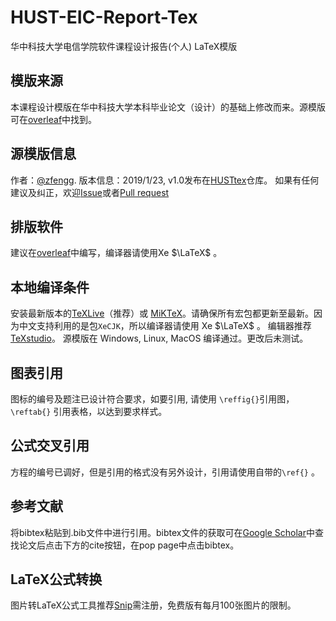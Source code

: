 # HUST-EIC-Report-Tex
华中科技大学电信学院软件课程设计报告(个人) LaTeX模版

## 模版来源
本课程设计模版在华中科技大学本科毕业论文（设计）的基础上修改而来。源模版可在[overleaf](https://www.overleaf.com/latex/templates/husttex-hua-zhong-ke-ji-da-xue-ben-ke-lun-wen-xi-lie-mo-ban/ydnfhgxgsxkn)中找到。
    
## 源模版信息 
作者：[@zfengg](https://github.com/zfengg). 版本信息：2019/1/23, v1.0发布在[HUSTtex](https://github.com/zfengg/HUSTtex)仓库。 如果有任何建议及纠正，欢迎[Issue](https://github.com/zfengg/HUSTtex/issues)或者[Pull request](https://github.com/zfengg/HUSTtex/pulls)

## 排版软件
建议在[overleaf](https://www.overleaf.com)中编写，编译器请使用Xe $\LaTeX$ 。
    
## 本地编译条件
安装最新版本的[TeXLive](http://www.tug.org/texlive/)（推荐）或 [MiKTeX](http://miktex.org/)。请确保所有宏包都更新至最新。因为中文支持利用的是包`XeCJK`，所以编译器请使用 Xe $\LaTeX$ 。 编辑器推荐[TeXstudio](http://texstudio.sourceforge.net/)。 源模版在 Windows, Linux, MacOS 编译通过。更改后未测试。

## 图表引用
图标的编号及题注已设计符合要求，如要引用, 请使用 `\reffig{}`引用图，`\reftab{}` 引用表格，以达到要求样式。


## 公式交叉引用
方程的编号已调好，但是引用的格式没有另外设计，引用请使用自带的`\ref{}` 。

## 参考文献
将bibtex粘贴到.bib文件中进行引用。bibtex文件的获取可在[Google Scholar](https://scholar.google.com)中查找论文后点击下方的cite按钮，在pop page中点击bibtex。

## LaTeX公式转换
图片转LaTeX公式工具推荐[Snip](https://snip.mathpix.com)需注册，免费版有每月100张图片的限制。
